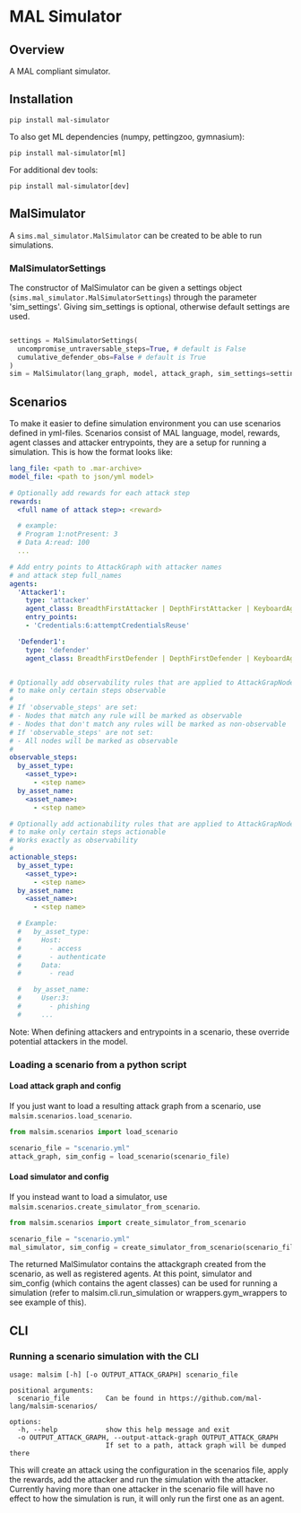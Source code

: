 # MAL Simulator

## Overview

A MAL compliant simulator.

## Installation

```pip install mal-simulator```

To also get ML dependencies (numpy, pettingzoo, gymnasium):

```pip install mal-simulator[ml]```

For additional dev tools:

```pip install mal-simulator[dev]```

## MalSimulator

A `sims.mal_simulator.MalSimulator` can be created to be able to run simulations.

### MalSimulatorSettings
The constructor of MalSimulator can be given a settings object (`sims.mal_simulator.MalSimulatorSettings`)
through the parameter 'sim_settings'. Giving sim_settings is optional, otherwise default settings are used.

```python

settings = MalSimulatorSettings(
  uncompromise_untraversable_steps=True, # default is False
  cumulative_defender_obs=False # default is True
)
sim = MalSimulator(lang_graph, model, attack_graph, sim_settings=settings)

```

## Scenarios

To make it easier to define simulation environment you can use scenarios defined in yml-files.
Scenarios consist of MAL language, model, rewards, agent classes and attacker entrypoints,
they are a setup for running a simulation. This is how the format looks like:

```yml
lang_file: <path to .mar-archive>
model_file: <path to json/yml model>

# Optionally add rewards for each attack step
rewards:
  <full name of attack step>: <reward>

  # example:
  # Program 1:notPresent: 3
  # Data A:read: 100
  ...

# Add entry points to AttackGraph with attacker names
# and attack step full_names
agents:
  'Attacker1':
    type: 'attacker'
    agent_class: BreadthFirstAttacker | DepthFirstAttacker | KeyboardAgent | null
    entry_points:
    - 'Credentials:6:attemptCredentialsReuse'

  'Defender1':
    type: 'defender'
    agent_class: BreadthFirstDefender | DepthFirstDefender | KeyboardAgent | null


# Optionally add observability rules that are applied to AttackGrapNodes
# to make only certain steps observable
#
# If 'observable_steps' are set:
# - Nodes that match any rule will be marked as observable
# - Nodes that don't match any rules will be marked as non-observable
# If 'observable_steps' are not set:
# - All nodes will be marked as observable
#
observable_steps:
  by_asset_type:
    <asset_type>:
      - <step name>
  by_asset_name:
    <asset_name>:
      - <step name>

# Optionally add actionability rules that are applied to AttackGrapNodes
# to make only certain steps actionable
# Works exactly as observability
#
actionable_steps:
  by_asset_type:
    <asset_type>:
      - <step name>
  by_asset_name:
    <asset_name>:
      - <step name>

  # Example:
  #   by_asset_type:
  #     Host:
  #       - access
  #       - authenticate
  #     Data:
  #       - read

  #   by_asset_name:
  #     User:3:
  #       - phishing
  #     ...

```

Note: When defining attackers and entrypoints in a scenario, these override potential attackers in the model.

### Loading a scenario from a python script

#### Load attack graph and config

If you just want to load a resulting attack graph from a scenario, use `malsim.scenarios.load_scenario`.

```python
from malsim.scenarios import load_scenario

scenario_file = "scenario.yml"
attack_graph, sim_config = load_scenario(scenario_file)

```

#### Load simulator and config

If you instead want to load a simulator, use `malsim.scenarios.create_simulator_from_scenario`.

```python
from malsim.scenarios import create_simulator_from_scenario

scenario_file = "scenario.yml"
mal_simulator, sim_config = create_simulator_from_scenario(scenario_file)

```
The returned MalSimulator contains the attackgraph created from
the scenario, as well as registered agents. At this point, simulator and sim_config
(which contains the agent classes) can be used for running a simulation
(refer to malsim.cli.run_simulation or wrappers.gym_wrappers to see example of this).


## CLI

### Running a scenario simulation with the CLI

```
usage: malsim [-h] [-o OUTPUT_ATTACK_GRAPH] scenario_file

positional arguments:
  scenario_file         Can be found in https://github.com/mal-lang/malsim-scenarios/

options:
  -h, --help            show this help message and exit
  -o OUTPUT_ATTACK_GRAPH, --output-attack-graph OUTPUT_ATTACK_GRAPH
                        If set to a path, attack graph will be dumped there
```

This will create an attack using the configuration in the scenarios file, apply the rewards, add the attacker and run the simulation with the attacker.
Currently having more than one attacker in the scenario file will have no effect to how the simulation is run, it will only run the first one as an agent.
